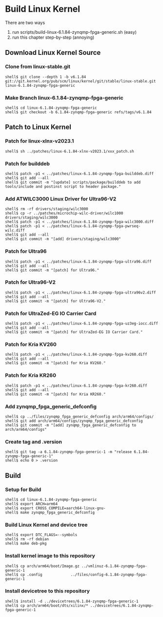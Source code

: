 # Build Linux Kernel

There are two ways

1. run scripts/build-linux-6.1.84-zynqmp-fpga-generic.sh (easy)
2. run this chapter step-by-step (annoying)

## Download Linux Kernel Source

### Clone from linux-stable.git

```console
shell$ git clone --depth 1 -b v6.1.84 git://git.kernel.org/pub/scm/linux/kernel/git/stable/linux-stable.git linux-6.1.84-zynqmp-fpga-generic
```

### Make Branch linux-6.1.84-zynqmp-fpga-generic

```console
shell$ cd linux-6.1.84-zynqmp-fpga-generic
shell$ git checkout -b 6.1.84-zynqmp-fpga-generic refs/tags/v6.1.84
```

## Patch to Linux Kernel

### Patch for linux-xlnx-v2023.1

```console
shell$ sh ../patches/linux-6.1.84-xlnx-v2023.1/xxx_patch.sh
```

### Patch for builddeb

```console
shell$ patch -p1 < ../patches/linux-6.1.84-zynqmp-fpga-builddeb.diff 
shell$ git add --all
shell$ git commit -m "[update] scripts/package/builddeb to add tools/include and postinst script to header package."
```

### Add ATWILC3000 Linux Driver for Ultra96-V2

```console
shell$ rm -rf drivers/staging/wilc3000
shell$ cp -r ../patches/microchip-wilc-driver/wilc1000 drivers/staging/wilc3000
shell$ patch -p1 < ../patches/linux-6.1.84-zynqmp-fpga-wilc3000.diff
shell$ patch -p1 < ../patches/linux-6.1.84-zynqmp-fpga-pwrseq-wilc.diff
shell$ git add --all
shell$ git commit -m "[add] drivers/staging/wilc3000"
```

### Patch for Ultra96

```console
shell$ patch -p1 < ../patches/linux-6.1.84-zynqmp-fpga-ultra96.diff
shell$ git add --all
shell$ git commit -m "[patch] for Ultra96."
```

### Patch for Ultra96-V2

```console
shell$ patch -p1 < ../patches/linux-6.1.84-zynqmp-fpga-ultra96v2.diff 
shell$ git add --all
shell$ git commit -m "[patch] for Ultra96-V2."
```

### Patch for UltraZed-EG IO Carrier Card

```console
shell$ patch -p1 < ../patches/linux-6.1.84-zynqmp-fpga-uz3eg-iocc.diff 
shell$ git add --all
shell$ git commit -m "[patch] for UltraZed-EG IO Carrier Card."
```

### Patch for Kria KV260

```console
shell$ patch -p1 < ../patches/linux-6.1.84-zynqmp-fpga-kv260.diff 
shell$ git add --all
shell$ git commit -m "[patch] for Kria KV260."
```

### Patch for Kria KR260

```console
shell$ patch -p1 < ../patches/linux-6.1.84-zynqmp-fpga-kr260.diff 
shell$ git add --all
shell$ git commit -m "[patch] for Kria KR260."
```

### Add zynqmp_fpga_generic_defconfig

```console
shell$ cp ../files/zynqmp_fpga_generic_defconfig arch/arm64/configs/
shell$ git add arch/arm64/configs/zynqmp_fpga_generic_defconfig
shell$ git commit -m "[add] zynqmp_fpga_generic_defconfig to arch/arm64/configs"
```

### Create tag and .version

```console
shell$ git tag -a 6.1.84-zynqmp-fpga-generic-1 -m "release 6.1.84-zynqmp-fpga-generic-1"
shell$ echo 0 > .version
```

## Build

### Setup for Build 

```console
shell$ cd linux-6.1.84-zynqmp-fpga-generic
shell$ export ARCH=arm64
shell$ export CROSS_COMPILE=aarch64-linux-gnu-
shell$ make zynqmp_fpga_generic_defconfig
```

### Build Linux Kernel and device tree

```console
shell$ export DTC_FLAGS=--symbols
shell$ rm -rf debian
shell$ make deb-pkg
```

### Install kernel image to this repository

```console
shell$ cp arch/arm64/boot/Image.gz ../vmlinuz-6.1.84-zynqmp-fpga-generic-1
shell$ cp .config             ../files/config-6.1.84-zynqmp-fpga-generic-1
```

### Install devicetree to this repository

```console
shell$ install -d ../devicetrees/6.1.84-zynqmp-fpga-generic-1
shell$ cp arch/arm64/boot/dts/xilinx/* ../devicetrees/6.1.84-zynqmp-fpga-generic-1
```

